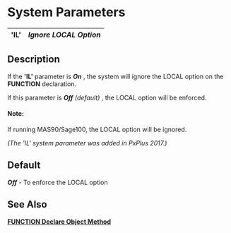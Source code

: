 # System Parameters

**'IL'** |  **_Ignore LOCAL Option_**  
---|---  
  
## Description

If the **'IL'** parameter is **_On_** , the system will ignore the LOCAL option on the **FUNCTION** declaration.

If this parameter is **_Off_**  _(default)_ , the LOCAL option will be enforced.

#### **Note:**  
If running MAS90/Sage100, the LOCAL option will be ignored.

_(The 'IL' system parameter was added in PxPlus 2017.)_

## Default

**_Off_** \- To enforce the LOCAL option

## See Also

**[FUNCTION Declare Object Method](../directives/function.md)**
